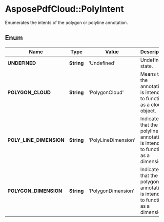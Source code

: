 ﻿# AsposePdfCloud::PolyIntent
Enumerates the intents of the polygon or polyline annotation.

## Enum
Name | Type | Value | Description
------------ | ------------- | ------------- | -------------
**UNDEFINED** | **String** | 'Undefined' | Undefined state.
**POLYGON_CLOUD** | **String** | 'PolygonCloud' | Means that the annotation is intended to function as a cloud object.
**POLY_LINE_DIMENSION** | **String** | 'PolyLineDimension' | Indicates that the polyline annotation is intended to function as a dimension.
**POLYGON_DIMENSION** | **String** | 'PolygonDimension' | Indicates that the polygon annotation is intended to function as a dimension.



